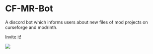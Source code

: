 # CF-MR-Bot
A discord bot which informs users about new files of mod projects on curseforge and modrinth.

[Invite it!](https://discord.com/api/oauth2/authorize?client_id=600234245407113233&permissions=2147535936&scope=bot%20applications.commands)

![](https://github.com/ErdbeerbaerLP/Curseforge-Bot/raw/master/screenshot.png)
